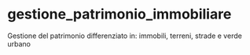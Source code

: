 # gestione_patrimonio_immobiliare
Gestione del patrimonio differenziato in:
immobili, terreni, strade e verde urbano

